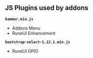 JS Plugins used by addons
---

**`hammer.min.js`**
- Addons Menu
- RuneUI Enhancement

**`bootstrap-select-1.12.1.min.js`**
- RuneUI GPIO
